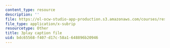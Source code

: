 ```yaml
---
content_type: resource
description: ''
file: https://ol-ocw-studio-app-production.s3.amazonaws.com/courses/res-6-012-introduction-to-probability-spring-2018/bdc65568f407d17c58a1648896b20946_t_EcSVTWmwk.srt
file_type: application/x-subrip
resourcetype: Other
title: 3play caption file
uid: bdc65568-f407-d17c-58a1-648896b20946
---
```

